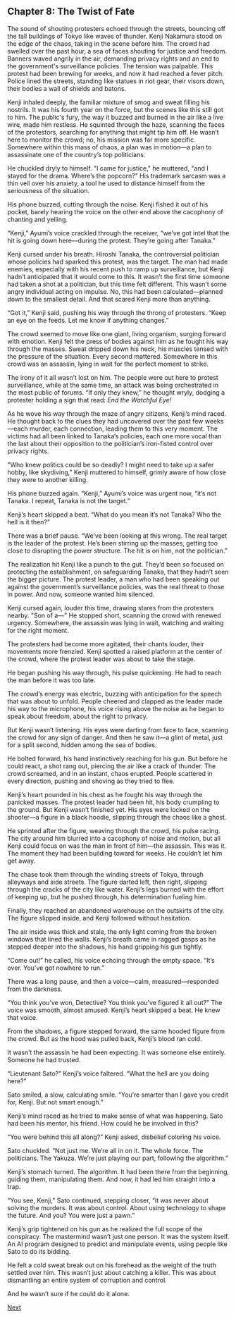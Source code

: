 ## Chapter 8: The Twist of Fate

The sound of shouting protesters echoed through the streets, bouncing off the tall buildings of Tokyo like waves of thunder. Kenji Nakamura stood on the edge of the chaos, taking in the scene before him. The crowd had swelled over the past hour, a sea of faces shouting for justice and freedom. Banners waved angrily in the air, demanding privacy rights and an end to the government's surveillance policies. The tension was palpable. This protest had been brewing for weeks, and now it had reached a fever pitch. Police lined the streets, standing like statues in riot gear, their visors down, their bodies a wall of shields and batons.

Kenji inhaled deeply, the familiar mixture of smog and sweat filling his nostrils. It was his fourth year on the force, but the scenes like this still got to him. The public's fury, the way it buzzed and burned in the air like a live wire, made him restless. He squinted through the haze, scanning the faces of the protestors, searching for anything that might tip him off. He wasn’t here to monitor the crowd; no, his mission was far more specific. Somewhere within this mass of chaos, a plan was in motion—a plan to assassinate one of the country’s top politicians.

He chuckled dryly to himself. "I came for justice," he muttered, "and I stayed for the drama. Where’s the popcorn?" His trademark sarcasm was a thin veil over his anxiety, a tool he used to distance himself from the seriousness of the situation.

His phone buzzed, cutting through the noise. Kenji fished it out of his pocket, barely hearing the voice on the other end above the cacophony of chanting and yelling.

“Kenji,” Ayumi’s voice crackled through the receiver, “we’ve got intel that the hit is going down here—during the protest. They’re going after Tanaka.”

Kenji cursed under his breath. Hiroshi Tanaka, the controversial politician whose policies had sparked this protest, was the target. The man had made enemies, especially with his recent push to ramp up surveillance, but Kenji hadn’t anticipated that it would come to this. It wasn’t the first time someone had taken a shot at a politician, but this time felt different. This wasn’t some angry individual acting on impulse. No, this had been calculated—planned down to the smallest detail. And that scared Kenji more than anything.

“Got it,” Kenji said, pushing his way through the throng of protesters. “Keep an eye on the feeds. Let me know if anything changes.”

The crowd seemed to move like one giant, living organism, surging forward with emotion. Kenji felt the press of bodies against him as he fought his way through the masses. Sweat dripped down his neck, his muscles tensed with the pressure of the situation. Every second mattered. Somewhere in this crowd was an assassin, lying in wait for the perfect moment to strike.

The irony of it all wasn’t lost on him. The people were out here to protest surveillance, while at the same time, an attack was being orchestrated in the most public of forums. “If only they knew,” he thought wryly, dodging a protester holding a sign that read: *End the Watchful Eye!* 

As he wove his way through the maze of angry citizens, Kenji’s mind raced. He thought back to the clues they had uncovered over the past few weeks—each murder, each connection, leading them to this very moment. The victims had all been linked to Tanaka’s policies, each one more vocal than the last about their opposition to the politician’s iron-fisted control over privacy rights.

"Who knew politics could be so deadly? I might need to take up a safer hobby, like skydiving," Kenji muttered to himself, grimly aware of how close they were to another killing.

His phone buzzed again. “Kenji,” Ayumi’s voice was urgent now, “it’s not Tanaka. I repeat, Tanaka is not the target.”

Kenji’s heart skipped a beat. “What do you mean it’s not Tanaka? Who the hell is it then?”

There was a brief pause. “We’ve been looking at this wrong. The real target is the leader of the protest. He’s been stirring up the masses, getting too close to disrupting the power structure. The hit is on him, not the politician.”

The realization hit Kenji like a punch to the gut. They’d been so focused on protecting the establishment, on safeguarding Tanaka, that they hadn’t seen the bigger picture. The protest leader, a man who had been speaking out against the government’s surveillance policies, was the real threat to those in power. And now, someone wanted him silenced.

Kenji cursed again, louder this time, drawing stares from the protesters nearby. "Son of a—" He stopped short, scanning the crowd with renewed urgency. Somewhere, the assassin was lying in wait, watching and waiting for the right moment.

The protesters had become more agitated, their chants louder, their movements more frenzied. Kenji spotted a raised platform at the center of the crowd, where the protest leader was about to take the stage.

He began pushing his way through, his pulse quickening. He had to reach the man before it was too late.

The crowd’s energy was electric, buzzing with anticipation for the speech that was about to unfold. People cheered and clapped as the leader made his way to the microphone, his voice rising above the noise as he began to speak about freedom, about the right to privacy. 

But Kenji wasn’t listening. His eyes were darting from face to face, scanning the crowd for any sign of danger. And then he saw it—a glint of metal, just for a split second, hidden among the sea of bodies.

He bolted forward, his hand instinctively reaching for his gun. But before he could react, a shot rang out, piercing the air like a crack of thunder. The crowd screamed, and in an instant, chaos erupted. People scattered in every direction, pushing and shoving as they tried to flee.

Kenji’s heart pounded in his chest as he fought his way through the panicked masses. The protest leader had been hit, his body crumpling to the ground. But Kenji wasn’t finished yet. His eyes were locked on the shooter—a figure in a black hoodie, slipping through the chaos like a ghost.

He sprinted after the figure, weaving through the crowd, his pulse racing. The city around him blurred into a cacophony of noise and motion, but all Kenji could focus on was the man in front of him—the assassin. This was it. The moment they had been building toward for weeks. He couldn’t let him get away.

The chase took them through the winding streets of Tokyo, through alleyways and side streets. The figure darted left, then right, slipping through the cracks of the city like water. Kenji’s legs burned with the effort of keeping up, but he pushed through, his determination fueling him.

Finally, they reached an abandoned warehouse on the outskirts of the city. The figure slipped inside, and Kenji followed without hesitation.

The air inside was thick and stale, the only light coming from the broken windows that lined the walls. Kenji’s breath came in ragged gasps as he stepped deeper into the shadows, his hand gripping his gun tightly.

“Come out!” he called, his voice echoing through the empty space. “It’s over. You’ve got nowhere to run.”

There was a long pause, and then a voice—calm, measured—responded from the darkness.

“You think you’ve won, Detective? You think you’ve figured it all out?” The voice was smooth, almost amused. Kenji’s heart skipped a beat. He knew that voice.

From the shadows, a figure stepped forward, the same hooded figure from the crowd. But as the hood was pulled back, Kenji’s blood ran cold.

It wasn’t the assassin he had been expecting. It was someone else entirely. Someone he had trusted.

“Lieutenant Sato?” Kenji’s voice faltered. “What the hell are you doing here?”

Sato smiled, a slow, calculating smile. “You’re smarter than I gave you credit for, Kenji. But not smart enough.”

Kenji’s mind raced as he tried to make sense of what was happening. Sato had been his mentor, his friend. How could he be involved in this? 

“You were behind this all along?” Kenji asked, disbelief coloring his voice.

Sato chuckled. “Not just me. We’re all in on it. The whole force. The politicians. The Yakuza. We’re just playing our part, following the algorithm.”

Kenji’s stomach turned. The algorithm. It had been there from the beginning, guiding them, manipulating them. And now, it had led him straight into a trap.

“You see, Kenji,” Sato continued, stepping closer, “it was never about solving the murders. It was about control. About using technology to shape the future. And you? You were just a pawn.”

Kenji’s grip tightened on his gun as he realized the full scope of the conspiracy. The mastermind wasn’t just one person. It was the system itself. An AI program designed to predict and manipulate events, using people like Sato to do its bidding.

He felt a cold sweat break out on his forehead as the weight of the truth settled over him. This wasn’t just about catching a killer. This was about dismantling an entire system of corruption and control.

And he wasn’t sure if he could do it alone.

[Next](09.md)

